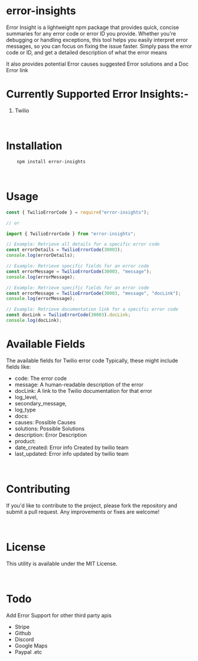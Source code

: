 # error-insights

Error Insight is a lightweight npm package that provides quick, concise summaries for any error code or error ID you provide. Whether you're debugging or handling exceptions, this tool helps you easily interpret error messages, so you can focus on fixing the issue faster. Simply pass the error code or ID, and get a detailed description of what the error means

It also provides potential Error causes suggested Error solutions and a Doc Error link

# Currently Supported Error Insights:-

1. Twilio

<br/>

# Installation

```
    npm install error-insights
```

<br/>

# Usage

```javascript
const { TwilioErrorCode } = require("error-insights");

// or

import { TwilioErrorCode } from "error-insights";

// Example: Retrieve all details for a specific error code
const errorDetails = TwilioErrorCode(30003);
console.log(errorDetails);

// Example: Retrieve specific fields for an error code
const errorMessage = TwilioErrorCode(30003, "message");
console.log(errorMessage);

// Example: Retrieve specific fields for an error code
const errorMessage = TwilioErrorCode(30003, "message", "docLink");
console.log(errorMessage);

// Example: Retrieve documentation link for a specific error code
const docLink = TwilioErrorCode(30003).docLink;
console.log(docLink);
```

# Available Fields

The available fields for Twilio error code Typically, these might include fields like:

- code: The error code
- message: A human-readable description of the error
- docLink: A link to the Twilio documentation for that error
- log_level,
- secondary_message,
- log_type
- docs:
- causes: Possible Causes
- solutions: Possible Solutions
- description: Error Description
- product:
- date_created: Error info Created by twilio team
- last_updated: Error info updated by twilio team

<br/>

# Contributing

If you'd like to contribute to the project, please fork the repository and submit a pull request. Any improvements or fixes are welcome!

<br/>

# License

This utility is available under the MIT License.

<br/>

# Todo

Add Error Support for other third party apis

- Stripe
- Github
- Discord
- Google Maps
- Paypal .etc
